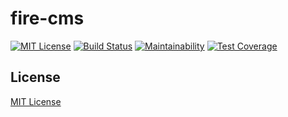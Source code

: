 # fire-cms

[![MIT License](http://img.shields.io/badge/license-MIT-blue.svg?style=flat)](https://github.com/kohx/fire-cms/blob/add-license-1/LICENSE)
[![Build Status](https://travis-ci.org/kohx/fire-cms.svg?branch=master)](https://travis-ci.org/kohx/fire-cms)
[![Maintainability](https://api.codeclimate.com/v1/badges/aee99b4125f4d9d42c07/maintainability)](https://codeclimate.com/github/kohx/fire-cms/maintainability)
[![Test Coverage](https://api.codeclimate.com/v1/badges/aee99b4125f4d9d42c07/test_coverage)](https://codeclimate.com/github/kohx/fire-cms/test_coverage)

## License
[MIT License](https://github.com/kohx/fire-cms/blob/add-license-1/LICENSE)
